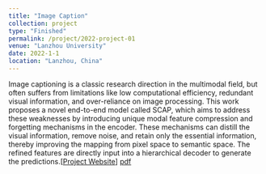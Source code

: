 ```yaml
---
title: "Image Caption"
collection: project
type: "Finished"
permalink: /project/2022-project-01
venue: "Lanzhou University"
date: 2022-1-1
location: "Lanzhou, China"
---
```


Image captioning is a classic research direction in the multimodal field, but often suffers from limitations like low computational efficiency, redundant visual information, and over-reliance on image processing. This work proposes a novel end-to-end model called SCAP, which aims to address these weaknesses by introducing unique modal feature compression and forgetting mechanisms in the encoder. These mechanisms can distill the visual information, remove noise, and retain only the essential information, thereby improving the mapping from pixel space to semantic space. The refined features are directly input into a hierarchical decoder to generate the predictions.[[Project Website](https://www.bilibili.com/)] [pdf](https://www.csdn.net/)
